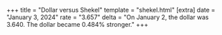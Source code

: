 +++
title = "Dollar versus Shekel"
template = "shekel.html"
[extra]
date = "January  3, 2024"
rate = "3.657"
delta = "On January  2, the dollar was 3.640. The dollar became 0.484% stronger."
+++
